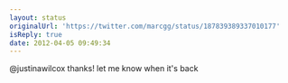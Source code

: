 ```yaml
---
layout: status
originalUrl: 'https://twitter.com/marcgg/status/187839389337010177'
isReply: true
date: 2012-04-05 09:49:34
---
```


@justinawilcox thanks! let me know when it's back
